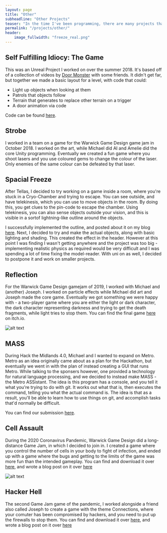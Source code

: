 ```yaml
---
layout: page
title: "Other"
subheadline: "Other Projects"
teaser: "In the time I've been programming, there are many projects that I took a smaller role in, or were never finished. Here's a few of them."
permalink: "/projects/other/"
header:
    image_fullwidth: "freeze_real.png"
---
```


## Self Fulfilling Idiocy: The Game
This was an Unreal Project I worked on over the summer 2018. It's based off of a collection of videos by [Door Monster](https://www.doormonster.tv/) with some friends. It didn't get far, but together we made a basic layout for a level, with code that could:
 - Light up objects when looking at them
 - Patrols that objects follow
 - Terrain that generates to replace other terrain on a trigger
 - A door animation via code

Code can be found [here](https://github.com/Self-Fulfilling-Idiocy-The-Game/SelfFulfillingIdiocy).

## Strobe
I worked in a team on a game for the Warwick Game Design game jam in October 2018. I worked on the art, while Michael did AI and Amelie did the core Unity programming. Eventually we created a fun game where you shoot lasers and you use coloured gems to change the colour of the laser. Only enemies of the same colour can be defeated by that laser.

## Spacial Freeze
After Tellas, I decided to try working on a game inside a room, where you're stuck in a Cryo-Chamber and trying to escape. You can see outside, and have telekinesis, which you can use to move objects in the room. By doing this, you get clues to the pin-code to escape the chamber. Using telekinesis, you can also sense objects outside your vision, and this is visible in a sortof lightning-like outline around the objects.

I successfully implemented the outline, and posted about it on my blog [here](https://black-photon.github.io/programming/wibbly/). Next, I decided to try and make the actual objects, along with basic lighting and shading. This created the effect in the header. However at this point I was finding I wasn't getting anywhere and the project was too big - implementing realistic physics as required would be very difficult and I was spending a lot of time fixing the model-reader. With uni on as well, I decided to postpone it and work on smaller projects.

## Reflection
For the Warwick Game Design gamejam of 2019, I worked with Michael and (another) Joseph. I worked on particle effects while Michael did art and Joseph made the core game. Eventually we got something we were happy with - a two-player game where you are either the light or dark character, the dark character representing darkness and trying to get the death fragments, while light tries to stop them. You can find the final game [here](https://joseph28.itch.io/reflection) on itch.io.

![alt text](https://black-photon.github.io/images/reflection.png "A screenshot of the game")

## MASS
During Hack the Midlands 4.0, Michael and I wanted to expand on Metro. Metro as an idea originally came about as a plan for the Hackathon, but eventually we went in with the plan of instead creating a GUI that runs Metro. While talking to the sponsers however, one provided a technology for natural language processing, and we decided to instead make MASS - the Metro ASSistant. The idea is this program has a console, and you tell it what you're trying to do with git. It works out what that is, then executes the command, telling you what the actual command is. The idea is that as a result, you'll be able to learn how to use things on git, and accomplish tasks that'd normally be difficult.

You can find our submission [here](https://devpost.com/software/git-assistant).

## Cell Assault
During the 2020 Coronavirus Pandemic, Warwick Game Design did a long-distance Game Jam, in which I decided to join in. I created a game where you control the number of cells in your body to fight of infection, and ended up with a game where the bugs and getting to the limits of the game was more fun than the intended gameplay. You can find and download it over [here](https://itch.io/jam/wgd-2019-20-games/rate/604650), and wrote a blog post on it over [here](https://black-photon.github.io/programming/cell-assault/)

![alt text](https://black-photon.github.io/images/cells-gameplay.png "Gameplay Example")

## Hacker Hell
The second Game Jam game of the pandemic, I worked alongside a friend also called Joseph to create a game with the theme Connections, where your comuter has been compromised by hackers, and you need to put up the firewalls to stop them. You can find and download it over [here](https://itch.io/jam/wgd-2019-20-games/rate/677595), and wrote a blog post on it over [here](https://black-photon.github.io/programming/hacker-hell/)